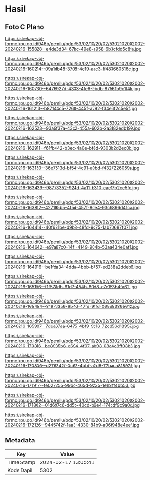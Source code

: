 # Hasil

## Foto C Plano

https://sirekap-obj-formc.kpu.go.id/946b/pemilu/pdpr/53/02/10/20/02/5302102002002-20240216-155828--e4de3d34-67bc-49e8-a958-6b3cfdd5c8fa.jpg

https://sirekap-obj-formc.kpu.go.id/946b/pemilu/pdpr/53/02/10/20/02/5302102002002-20240216-160214--09a1db48-3708-4c19-aac3-ff483660516c.jpg

https://sirekap-obj-formc.kpu.go.id/946b/pemilu/pdpr/53/02/10/20/02/5302102002002-20240216-160730--6476927d-4333-4fe6-9bdb-87561b9c1f4b.jpg

https://sirekap-obj-formc.kpu.go.id/946b/pemilu/pdpr/53/02/10/20/02/5302102002002-20240216-161213--b87144c5-7260-445f-a292-f34e6f2c5e5f.jpg

https://sirekap-obj-formc.kpu.go.id/946b/pemilu/pdpr/53/02/10/20/02/5302102002002-20240216-162523--93a9f37a-43c2-455a-902b-2a3182edb199.jpg

https://sirekap-obj-formc.kpu.go.id/946b/pemilu/pdpr/53/02/10/20/02/5302102002002-20240216-162911--f61fb442-b3ec-4a0e-bf8d-9303b2d2ec0b.jpg

https://sirekap-obj-formc.kpu.go.id/946b/pemilu/pdpr/53/02/10/20/02/5302102002002-20240216-163130--36e7613d-bf54-4c91-a0bd-f4327226059a.jpg

https://sirekap-obj-formc.kpu.go.id/946b/pemilu/pdpr/53/02/10/20/02/5302102002002-20240216-163439--98773352-924d-4a11-b310-cae17b2ce5fd.jpg

https://sirekap-obj-formc.kpu.go.id/946b/pemilu/pdpr/53/02/10/20/02/5302102002002-20240216-163812--427195b5-4f5d-457f-8de4-93c9896d41ca.jpg

https://sirekap-obj-formc.kpu.go.id/946b/pemilu/pdpr/53/02/10/20/02/5302102002002-20240216-164414--40f631be-d9b8-48fd-9c75-1ab70687f071.jpg

https://sirekap-obj-formc.kpu.go.id/946b/pemilu/pdpr/53/02/10/20/02/5302102002002-20240216-164642--e97a87c0-14f1-4149-904b-53aa434e0af1.jpg

https://sirekap-obj-formc.kpu.go.id/946b/pemilu/pdpr/53/02/10/20/02/5302102002002-20240216-164916--be1fda34-4dda-4bbb-b757-ed288a2ddeb6.jpg

https://sirekap-obj-formc.kpu.go.id/946b/pemilu/pdpr/53/02/10/20/02/5302102002002-20240216-165156--f1f578db-61d7-454b-80d8-c7e153b4fa62.jpg

https://sirekap-obj-formc.kpu.go.id/946b/pemilu/pdpr/53/02/10/20/02/5302102002002-20240216-165454--8197d3a9-6b4d-47fd-91fd-065d53895612.jpg

https://sirekap-obj-formc.kpu.go.id/946b/pemilu/pdpr/53/02/10/20/02/5302102002002-20240216-165907--7dea67aa-6475-4bf9-9c16-72cd56d18957.jpg

https://sirekap-obj-formc.kpu.go.id/946b/pemilu/pdpr/53/02/10/20/02/5302102002002-20240216-170316--be8985b6-e694-4f97-ab93-08a4e8ff03b6.jpg

https://sirekap-obj-formc.kpu.go.id/946b/pemilu/pdpr/53/02/10/20/02/5302102002002-20240216-170806--d276242f-0c62-4bbf-a2d8-77baca818979.jpg

https://sirekap-obj-formc.kpu.go.id/946b/pemilu/pdpr/53/02/10/20/02/5302102002002-20240216-171917--fe027255-99bc-465d-9235-1e1b1ff4bb53.jpg

https://sirekap-obj-formc.kpu.go.id/946b/pemilu/pdpr/53/02/10/20/02/5302102002002-20240216-171802--01d697c6-dd5b-40cd-b6e4-174cdf9c9a0c.jpg

https://sirekap-obj-formc.kpu.go.id/946b/pemilu/pdpr/53/02/10/20/02/5302102002002-20240216-172126--9445742f-1aa3-4330-84b9-a06f948e4eef.jpg


## Metadata

| Key        | Value               |
| ---------- | ------------------- |
| Time Stamp | 2024-02-17 13:05:41 |
| Kode Dapil | 5302                |



